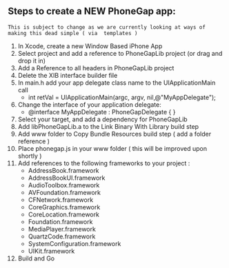 ## Steps to create a NEW PhoneGap app:
	This is subject to change as we are currently looking at ways of making this dead simple ( via 	templates )

1. In Xcode, create a new Window Based iPhone App
2. Select project and add a reference to PhoneGapLib project (or drag and drop it in)
3. Add a Reference to all headers in PhoneGapLib project
4. Delete the XIB interface builder file
5. In main.h add your app delegate class name to the UIApplicationMain call
	-  int retVal = UIApplicationMain(argc, argv, nil,@"MyAppDelegate");
6. Change the interface of your application delegate:
	- @interface MyAppDelegate : PhoneGapDelegate { }
7. Select your target, and add a dependency for PhoneGapLib
8. Add libPhoneGapLib.a to the Link Binary With Library build step
9. Add www folder to Copy Bundle Resources build step ( add a folder reference )
10. Place phonegap.js in your www folder ( this will be improved upon shortly )
11. Add references to the following frameworks to your project :
	* AddressBook.framework
	* AddressBookUI.framework
	* AudioToolbox.framework
	* AVFoundation.framework
	* CFNetwork.framework
	* CoreGraphics.framework
	* CoreLocation.framework
	* Foundation.framework
	* MediaPlayer.framework
	* QuartzCode.framework
	* SystemConfiguration.framework
	* UIKit.framework
12. Build and Go
